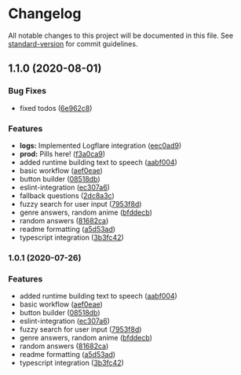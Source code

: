 # Changelog

All notable changes to this project will be documented in this file. See [standard-version](https://github.com/conventional-changelog/standard-version) for commit guidelines.

## 1.1.0 (2020-08-01)


### Bug Fixes

* fixed todos ([6e962c8](https://github.com/opa-oz/alice-anime-dialog/commit/6e962c8))


### Features

* **logs:** Implemented Logflare integration ([eec0ad9](https://github.com/opa-oz/alice-anime-dialog/commit/eec0ad9))
* **prod:** Pills here! ([f3a0ca9](https://github.com/opa-oz/alice-anime-dialog/commit/f3a0ca9))
* added runtime building text to speech ([aabf004](https://github.com/opa-oz/alice-anime-dialog/commit/aabf004))
* basic workflow ([aef0eae](https://github.com/opa-oz/alice-anime-dialog/commit/aef0eae))
* button builder ([08518db](https://github.com/opa-oz/alice-anime-dialog/commit/08518db))
* eslint-integration ([ec307a6](https://github.com/opa-oz/alice-anime-dialog/commit/ec307a6))
* fallback questions ([2dc8a3c](https://github.com/opa-oz/alice-anime-dialog/commit/2dc8a3c))
* fuzzy search for user input ([7953f8d](https://github.com/opa-oz/alice-anime-dialog/commit/7953f8d))
* genre answers, random anime ([bfddecb](https://github.com/opa-oz/alice-anime-dialog/commit/bfddecb))
* random answers ([81682ca](https://github.com/opa-oz/alice-anime-dialog/commit/81682ca))
* readme formatting ([a5d53ad](https://github.com/opa-oz/alice-anime-dialog/commit/a5d53ad))
* typescript integration ([3b3fc42](https://github.com/opa-oz/alice-anime-dialog/commit/3b3fc42))

### 1.0.1 (2020-07-26)


### Features

* added runtime building text to speech ([aabf004](https://github.com/opa-oz/alice-anime-dialog/commit/aabf004))
* basic workflow ([aef0eae](https://github.com/opa-oz/alice-anime-dialog/commit/aef0eae))
* button builder ([08518db](https://github.com/opa-oz/alice-anime-dialog/commit/08518db))
* eslint-integration ([ec307a6](https://github.com/opa-oz/alice-anime-dialog/commit/ec307a6))
* fuzzy search for user input ([7953f8d](https://github.com/opa-oz/alice-anime-dialog/commit/7953f8d))
* genre answers, random anime ([bfddecb](https://github.com/opa-oz/alice-anime-dialog/commit/bfddecb))
* random answers ([81682ca](https://github.com/opa-oz/alice-anime-dialog/commit/81682ca))
* readme formatting ([a5d53ad](https://github.com/opa-oz/alice-anime-dialog/commit/a5d53ad))
* typescript integration ([3b3fc42](https://github.com/opa-oz/alice-anime-dialog/commit/3b3fc42))
